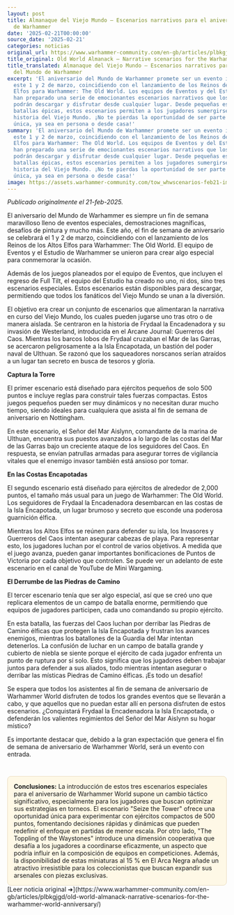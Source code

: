 ```yaml
---
layout: post
title: Almanaque del Viejo Mundo – Escenarios narrativos para el aniversario del Mundo
  de Warhammer
date: '2025-02-21T00:00:00'
source_date: '2025-02-21'
categories: noticias
original_url: https://www.warhammer-community.com/en-gb/articles/plbkgjgd/old-world-almanack-narrative-scenarios-for-the-warhammer-world-anniversary/
title_original: Old World Almanack – Narrative scenarios for the Warhammer World Anniversary
title_translated: Almanaque del Viejo Mundo – Escenarios narrativos para el aniversario
  del Mundo de Warhammer
excerpt: 'El aniversario del Mundo de Warhammer promete ser un evento inolvidable
  este 1 y 2 de marzo, coincidiendo con el lanzamiento de los Reinos de los Altos
  Elfos para Warhammer: The Old World. Los equipos de Eventos y del Estudio de Warhammer
  han preparado una serie de emocionantes escenarios narrativos que los jugadores
  podrán descargar y disfrutar desde cualquier lugar. Desde pequeñas escaramuzas hasta
  batallas épicas, estos escenarios permiten a los jugadores sumergirse en la rica
  historia del Viejo Mundo. ¡No te pierdas la oportunidad de ser parte de esta celebración
  única, ya sea en persona o desde casa!'
summary: 'El aniversario del Mundo de Warhammer promete ser un evento inolvidable
  este 1 y 2 de marzo, coincidiendo con el lanzamiento de los Reinos de los Altos
  Elfos para Warhammer: The Old World. Los equipos de Eventos y del Estudio de Warhammer
  han preparado una serie de emocionantes escenarios narrativos que los jugadores
  podrán descargar y disfrutar desde cualquier lugar. Desde pequeñas escaramuzas hasta
  batallas épicas, estos escenarios permiten a los jugadores sumergirse en la rica
  historia del Viejo Mundo. ¡No te pierdas la oportunidad de ser parte de esta celebración
  única, ya sea en persona o desde casa!'
image: https://assets.warhammer-community.com/tow_whwscenarios-feb21-image1_wide-phlghpddba.jpg
---
```


*Publicado originalmente el 21-feb-2025.*


El aniversario del Mundo de Warhammer es siempre un fin de semana maravilloso lleno de eventos especiales, demostraciones magníficas, desafíos de pintura y mucho más. Este año, el fin de semana de aniversario se celebrará el 1 y 2 de marzo, coincidiendo con el lanzamiento de los Reinos de los Altos Elfos para Warhammer: The Old World. El equipo de Eventos y el Estudio de Warhammer se unieron para crear algo especial para conmemorar la ocasión.

Además de los juegos planeados por el equipo de Eventos, que incluyen el regreso de Full Tilt, el equipo del Estudio ha creado no uno, ni dos, sino tres escenarios especiales. Estos escenarios están disponibles para descargar, permitiendo que todos los fanáticos del Viejo Mundo se unan a la diversión.

El objetivo era crear un conjunto de escenarios que alimentaran la narrativa en curso del Viejo Mundo, los cuales pueden jugarse uno tras otro o de manera aislada. Se centraron en la historia de Frydaal la Encadenadora y su invasión de Westerland, introducida en el Arcane Journal: Guerreros del Caos. Mientras los barcos lobos de Frydaal cruzaban el Mar de las Garras, se acercaron peligrosamente a la Isla Encapotada, un bastión del poder naval de Ulthuan. Se razonó que los saqueadores norscanos serían atraídos a un lugar tan secreto en busca de tesoros y gloria.

**Captura la Torre**

El primer escenario está diseñado para ejércitos pequeños de solo 500 puntos e incluye reglas para construir tales fuerzas compactas. Estos juegos pequeños pueden ser muy dinámicos y no necesitan durar mucho tiempo, siendo ideales para cualquiera que asista al fin de semana de aniversario en Nottingham.

En este escenario, el Señor del Mar Aislynn, comandante de la marina de Ulthuan, encuentra sus puestos avanzados a lo largo de las costas del Mar de las Garras bajo un creciente ataque de los seguidores del Caos. En respuesta, se envían patrullas armadas para asegurar torres de vigilancia vitales que el enemigo invasor también está ansioso por tomar.

**En las Costas Encapotadas**

El segundo escenario está diseñado para ejércitos de alrededor de 2,000 puntos, el tamaño más usual para un juego de Warhammer: The Old World. Los seguidores de Frydaal la Encadenadora desembarcan en las costas de la Isla Encapotada, un lugar brumoso y secreto que esconde una poderosa guarnición élfica.

Mientras los Altos Elfos se reúnen para defender su isla, los Invasores y Guerreros del Caos intentan asegurar cabezas de playa. Para representar esto, los jugadores luchan por el control de varios objetivos. A medida que el juego avanza, pueden ganar importantes bonificaciones de Puntos de Victoria por cada objetivo que controlen. Se puede ver un adelanto de este escenario en el canal de YouTube de Mini Wargaming.

**El Derrumbe de las Piedras de Camino**

El tercer escenario tenía que ser algo especial, así que se creó uno que replicara elementos de un campo de batalla enorme, permitiendo que equipos de jugadores participen, cada uno comandando su propio ejército.

En esta batalla, las fuerzas del Caos luchan por derribar las Piedras de Camino élficas que protegen la Isla Encapotada y frustran los avances enemigos, mientras los batallones de la Guardia del Mar intentan detenerlos. La confusión de luchar en un campo de batalla grande y cubierto de niebla se siente porque el ejército de cada jugador enfrenta un punto de ruptura por sí solo. Esto significa que los jugadores deben trabajar juntos para defender a sus aliados, todo mientras intentan asegurar o derribar las místicas Piedras de Camino élficas. ¡Es todo un desafío!

Se espera que todos los asistentes al fin de semana de aniversario de Warhammer World disfruten de todos los grandes eventos que se llevarán a cabo, y que aquellos que no puedan estar allí en persona disfruten de estos escenarios. ¿Conquistará Frydaal la Encadenadora la Isla Encapotada, o defenderán los valientes regimientos del Señor del Mar Aislynn su hogar místico? 

Es importante destacar que, debido a la gran expectación que genera el fin de semana de aniversario de Warhammer World, será un evento con entrada.

<div style="margin-top:3em;padding:1em;background:#fef8e6;border:1px solid #eadbbd;border-radius:8px;">
<strong>Conclusiones:</strong> La introducción de estos tres escenarios especiales para el aniversario de Warhammer World supone un cambio táctico significativo, especialmente para los jugadores que buscan optimizar sus estrategias en torneos. El escenario "Seize the Tower" ofrece una oportunidad única para experimentar con ejércitos compactos de 500 puntos, fomentando decisiones rápidas y dinámicas que pueden redefinir el enfoque en partidas de menor escala. Por otro lado, "The Toppling of the Waystones" introduce una dimensión cooperativa que desafía a los jugadores a coordinarse eficazmente, un aspecto que podría influir en la composición de equipos en competiciones. Además, la disponibilidad de estas miniaturas al 15 % en El Arca Negra añade un atractivo irresistible para los coleccionistas que buscan expandir sus arsenales con piezas exclusivas.
</div>
[Leer noticia original ➜](https://www.warhammer-community.com/en-gb/articles/plbkgjgd/old-world-almanack-narrative-scenarios-for-the-warhammer-world-anniversary/)